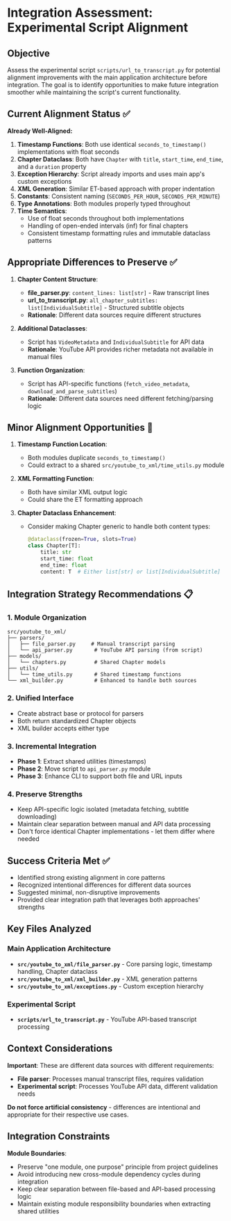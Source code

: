 # Integration Assessment: Experimental Script Alignment

## Objective
Assess the experimental script `scripts/url_to_transcript.py` for potential alignment improvements with the main application architecture before integration. The goal is to identify opportunities to make future integration smoother while maintaining the script's current functionality.

## Current Alignment Status ✅

**Already Well-Aligned:**
1. **Timestamp Functions**: Both use identical `seconds_to_timestamp()` implementations with float seconds
2. **Chapter Dataclass**: Both have `Chapter` with `title`, `start_time`, `end_time`, and a `duration` property
3. **Exception Hierarchy**: Script already imports and uses main app's custom exceptions
4. **XML Generation**: Similar ET-based approach with proper indentation
5. **Constants**: Consistent naming (`SECONDS_PER_HOUR`, `SECONDS_PER_MINUTE`)
6. **Type Annotations**: Both modules properly typed throughout
7. **Time Semantics**: 
   - Use of float seconds throughout both implementations
   - Handling of open-ended intervals (inf) for final chapters
   - Consistent timestamp formatting rules and immutable dataclass patterns

## Appropriate Differences to Preserve ✅

1. **Chapter Content Structure**:
   - **file_parser.py**: `content_lines: list[str]` - Raw transcript lines
   - **url_to_transcript.py**: `all_chapter_subtitles: list[IndividualSubtitle]` - Structured subtitle objects
   - **Rationale**: Different data sources require different structures

2. **Additional Dataclasses**:
   - Script has `VideoMetadata` and `IndividualSubtitle` for API data
   - **Rationale**: YouTube API provides richer metadata not available in manual files

3. **Function Organization**:
   - Script has API-specific functions (`fetch_video_metadata`, `download_and_parse_subtitles`)
   - **Rationale**: Different data sources need different fetching/parsing logic

## Minor Alignment Opportunities 🔧

1. **Timestamp Function Location**:
   - Both modules duplicate `seconds_to_timestamp()`
   - Could extract to a shared `src/youtube_to_xml/time_utils.py` module

2. **XML Formatting Function**:
   - Both have similar XML output logic
   - Could share the ET formatting approach

3. **Chapter Dataclass Enhancement**:
   - Consider making Chapter generic to handle both content types:
     ```python
     @dataclass(frozen=True, slots=True)
     class Chapter[T]:
         title: str
         start_time: float
         end_time: float
         content: T  # Either list[str] or list[IndividualSubtitle]
     ```

## Integration Strategy Recommendations 📋

### 1. Module Organization
```
src/youtube_to_xml/
├── parsers/
│   ├── file_parser.py     # Manual transcript parsing
│   └── api_parser.py       # YouTube API parsing (from script)
├── models/
│   └── chapters.py         # Shared Chapter models
├── utils/
│   └── time_utils.py       # Shared timestamp functions
└── xml_builder.py          # Enhanced to handle both sources
```

### 2. Unified Interface
- Create abstract base or protocol for parsers
- Both return standardized Chapter objects
- XML builder accepts either type

### 3. Incremental Integration
- **Phase 1**: Extract shared utilities (timestamps)
- **Phase 2**: Move script to `api_parser.py` module
- **Phase 3**: Enhance CLI to support both file and URL inputs

### 4. Preserve Strengths
- Keep API-specific logic isolated (metadata fetching, subtitle downloading)
- Maintain clear separation between manual and API data processing
- Don't force identical Chapter implementations - let them differ where needed

## Success Criteria Met ✅
- Identified strong existing alignment in core patterns
- Recognized intentional differences for different data sources
- Suggested minimal, non-disruptive improvements
- Provided clear integration path that leverages both approaches' strengths

## Key Files Analyzed

### Main Application Architecture
- **`src/youtube_to_xml/file_parser.py`** - Core parsing logic, timestamp handling, Chapter dataclass
- **`src/youtube_to_xml/xml_builder.py`** - XML generation patterns
- **`src/youtube_to_xml/exceptions.py`** - Custom exception hierarchy

### Experimental Script
- **`scripts/url_to_transcript.py`** - YouTube API-based transcript processing

## Context Considerations

**Important**: These are different data sources with different requirements:
- **File parser**: Processes manual transcript files, requires validation
- **Experimental script**: Processes YouTube API data, different validation needs

**Do not force artificial consistency** - differences are intentional and appropriate for their respective use cases.

## Integration Constraints

**Module Boundaries**: 
- Preserve "one module, one purpose" principle from project guidelines
- Avoid introducing new cross-module dependency cycles during integration
- Keep clear separation between file-based and API-based processing logic
- Maintain existing module responsibility boundaries when extracting shared utilities